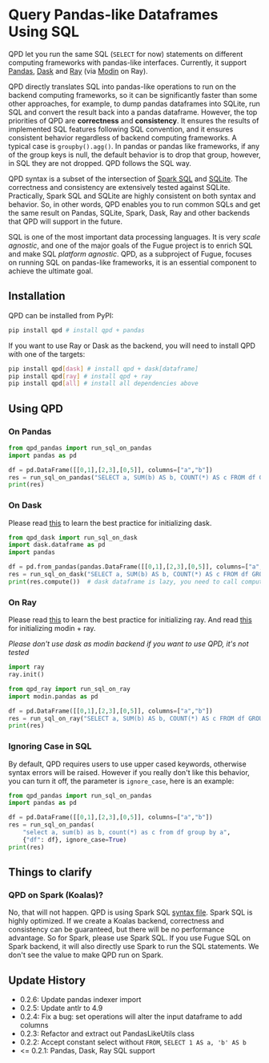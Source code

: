 # Query Pandas-like Dataframes Using SQL

QPD let you run the same SQL (`SELECT` for now) statements on different computing frameworks with pandas-like interfaces.
Currently, it support [Pandas](https://pandas.pydata.org/), [Dask](https://dask.org/) and [Ray](https://ray.io/)
(via [Modin](https://github.com/modin-project/modin) on Ray).

QPD directly translates SQL into pandas-like operations to run on the backend computing frameworks, so it can be significantly
faster than some other approaches, for example, to dump pandas dataframes into SQLite, run SQL and convert the result back into
a pandas dataframe. However, the top priorities of QPD are **correctness** and **consistency**. It ensures the results of
implemented SQL features following SQL convention, and it ensures consistent behavior regardless of backend computing frameworks.
A typical case is `groupby().agg()`. In pandas or pandas like frameworks, if any of the group keys is null, the default
behavior is to drop that group, however, in SQL they are not dropped. QPD follows the SQL way.

QPD syntax is a subset of the intersection of [Spark SQL](https://spark.apache.org/sql/) and [SQLite](https://www.sqlite.org/index.html).
The correctness and consistency are extensively tested against SQLite. Practically, Spark SQL and SQLite are highly consistent
on both syntax and behavior. So, in other words, QPD enables you to run common SQLs and get the same result on Pandas, SQLite, Spark, Dask,
Ray and other backends that QPD will support in the future.

SQL is one of the most important data processing languages. It is very *scale agnostic*, and one of the major goals of the Fugue project
is to enrich SQL and make SQL *platform agnostic*. QPD, as a subproject of Fugue, focuses on running SQL on pandas-like frameworks, it is
an essential component to achieve the ultimate goal.

## Installation

QPD can be installed from PyPI:

```bash
pip install qpd # install qpd + pandas
```

If you want to use Ray or Dask as the backend, you will need to install QPD with one of the targets:

```bash
pip install qpd[dask] # install qpd + dask[dataframe]
pip install qpd[ray] # install qpd + ray
pip install qpd[all] # install all dependencies above
```

## Using QPD

### On Pandas

```python
from qpd_pandas import run_sql_on_pandas
import pandas as pd

df = pd.DataFrame([[0,1],[2,3],[0,5]], columns=["a","b"])
res = run_sql_on_pandas("SELECT a, SUM(b) AS b, COUNT(*) AS c FROM df GROUP BY a", {"df": df})
print(res)
```

### On Dask

Please read [this](https://distributed.dask.org/en/latest/quickstart.html) to learn the best
practice for initializing dask.

```python
from qpd_dask import run_sql_on_dask
import dask.dataframe as pd
import pandas

df = pd.from_pandas(pandas.DataFrame([[0,1],[2,3],[0,5]], columns=["a","b"]))
res = run_sql_on_dask("SELECT a, SUM(b) AS b, COUNT(*) AS c FROM df GROUP BY a", {"df": df})
print(res.compute())  # dask dataframe is lazy, you need to call compute
```

### On Ray

Please read [this](https://docs.ray.io/en/ray-0.3.1/api.html#starting-ray) to learn the best
practice for initializing ray. And read [this](https://modin.readthedocs.io/en/latest/using_modin.html)
for initializing modin + ray.

*Please don't use dask as modin backend if you want to use QPD, it's not tested*

```python
import ray
ray.init()

from qpd_ray import run_sql_on_ray
import modin.pandas as pd

df = pd.DataFrame([[0,1],[2,3],[0,5]], columns=["a","b"])
res = run_sql_on_ray("SELECT a, SUM(b) AS b, COUNT(*) AS c FROM df GROUP BY a", {"df": df})
print(res)
```

### Ignoring Case in SQL

By default, QPD requires users to use upper cased keywords, otherwise syntax errors will be raised.
However if you really don't like this behavior, you can turn it off, the parameter is `ignore_case`,
here is an example:

```python
from qpd_pandas import run_sql_on_pandas
import pandas as pd

df = pd.DataFrame([[0,1],[2,3],[0,5]], columns=["a","b"])
res = run_sql_on_pandas(
    "select a, sum(b) as b, count(*) as c from df group by a",
    {"df": df}, ignore_case=True)
print(res)
```


## Things to clarify

### QPD on Spark (Koalas)?
No, that will not happen. QPD is using Spark SQL
[syntax file](https://github.com/apache/spark/blob/master/sql/catalyst/src/main/antlr4/org/apache/spark/sql/catalyst/parser/SqlBase.g4).
Spark SQL is highly optimized. If we create a Koalas backend, correctness and consistency can
be guaranteed, but there will be no performance advantage. So for Spark, please use Spark SQL.
If you use Fugue SQL on Spark backend, it will also directly use Spark to run the SQL statements.
We don't see the value to make QPD run on Spark.


## Update History

* 0.2.6: Update pandas indexer import
* 0.2.5: Update antlr to 4.9
* 0.2.4: Fix a bug: set operations will alter the input dataframe to add columns
* 0.2.3: Refactor and extract out PandasLikeUtils class
* 0.2.2: Accept constant select without `FROM`, `SELECT 1 AS a, 'b' AS b`
* <= 0.2.1: Pandas, Dask, Ray SQL support
